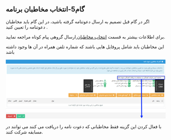 ﻿## گام5-انتخاب مخاطبان برنامه

اگر در گام قبل تصمیم به ارسال دعوتنامه گرفته باشید، در این گام باید مخاطبان دعوتنامه را تعیین کنید .

برای اطلاعات بیشتر به قسمت <a href="file%3A%2F%2F%2FC%3A%5CUsers%5CH.abasi%5CDesktop%5Chelp%5Cmd%20help%5C%D8%AA%D8%A8%D9%84%DB%8C%D8%BA%D8%A7%D8%AA%5Cmoshtarak-abzar%5Cgam%20se%5Cselect-Audience.md" target="_blank">انتخاب مخاطبان </a>ارسال گروهی پیام کوتاه مراجعه نمایید.

این مخاطبان باید شامل پروفایل هایی باشند که شماره تلفن همراه در آن ها وجود داشته باشد


![](advertising-sendingcompetitionsms-fifthstep.png)

با فعال کردن این گزینه فقط مخاطبانی که دعوت نامه را دریافت می کنند می توانند در مسابقه شرکت کنند.

